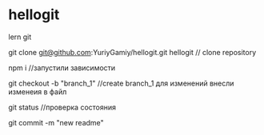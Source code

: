 # hellogit
lern git

 git clone git@github.com:YuriyGamiy/hellogit.git hellogit
// clone repository

npm i 
//запустили зависимости

git checkout -b "branch_1"
//create branch_1 для изменений
  внесли изменеия в файл

git status
//проверка состояния

git commit -m "new readme"